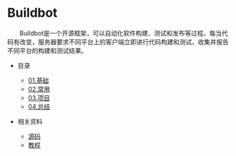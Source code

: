 # Buildbot

　　Buildbot是一个开源框架，可以自动化软件构建、测试和发布等过程。每当代码有改变，服务器要求不同平台上的客户端立即进行代码构建和测试，收集并报告不同平台的构建和测试结果。


* 目录
    * [01.基础](01.Basic)
    * [02.常用](02.Framework)
    * [03.项目](03.Project)
    * [04.总结](04.Summary)

* 相关资料
    * [源码](https://github.com/buildbot/buildbot)
    * [教程](http://buildbot.net/buildbot/docs/current/tutorial/)
